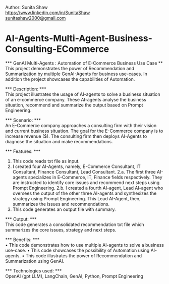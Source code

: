 Author: Sunita Shaw       
https://www.linkedin.com/in/SunitaShaw         
sunitashaw2000@gmail.com

# AI-Agents-Multi-Agent-Business-Consulting-ECommerce    

*** GenAI Multi-Agents : Automation of E-Commerce Business Use Case **     
This project demonstrates the power of Recommendation and Summarization by multiple GenAI-Agents for business use-cases. In addition the project showcases the capabilities of Automation.

*** Description: ***      
This project illustrates the usage of AI-agents to solve a business situation of an e-commerce company. These AI-agents analyse the business situation, recommend and summarize the output based on Prompt Engineering. 

*** Scenario: ***      
An E-Commerce company approaches a consulting firm with their vision and current business situation. The goal for the E-Commerce company is to increase revenue ($). The consulting firm then deploys AI-Agents to diagnose the situation and make recommendations.

*** Features: ***      
1. This code reads txt file as input.
2. I created four AI-Agents, namely, E-Commerce Consultant, IT Consultant, Finance Consultant, Lead Consultant.
2.a.	The first three AI-agents specializes in E-Commerce, IT, Finance fields respectively. They are instructed to identify core issues and recommend next steps using Prompt Engineering. 
2.b.	I created a fourth AI-agent, Lead AI-agent who oversees the output of the other three AI-agents and synthesizes the strategy using Prompt Engineering. This Lead AI-Agent, then, summarizes the issues and recommendations.
3. This code generates an output file with summary.

*** Output: ***        
This code generates a consolidated recommendation txt file which summarizes the core issues, strategy and next steps.

*** Benefits: ***       
•	This code demonstrates how to use multiple AI-agents to solve a business use-case.
•	This code showcases the possibility of Automation using AI-agents.
•	This code illustrates the power of Recommendation and Summarization using GenAI.

*** Technologies used: ***       
OpenAI (gpt LLM), LangChain, GenAI, Python, Prompt Engineering

